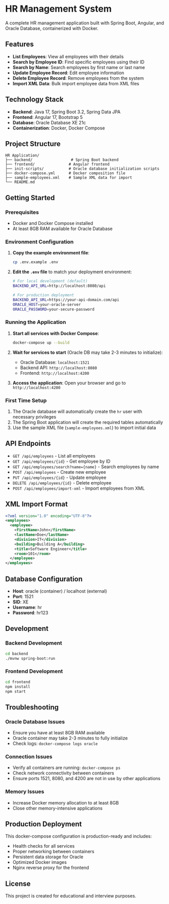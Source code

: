# HR Management System

A complete HR management application built with Spring Boot, Angular, and Oracle Database, containerized with Docker.

## Features

- **List Employees**: View all employees with their details
- **Search by Employee ID**: Find specific employees using their ID
- **Search by Name**: Search employees by first name or last name
- **Update Employee Record**: Edit employee information
- **Delete Employee Record**: Remove employees from the system
- **Import XML Data**: Bulk import employee data from XML files

## Technology Stack

- **Backend**: Java 17, Spring Boot 3.2, Spring Data JPA
- **Frontend**: Angular 17, Bootstrap 5
- **Database**: Oracle Database XE 21c
- **Containerization**: Docker, Docker Compose

## Project Structure

```
HR Application/
├── backend/                 # Spring Boot backend
├── frontend/               # Angular frontend
├── init-scripts/           # Oracle database initialization scripts
├── docker-compose.yml      # Docker composition file
├── sample-employees.xml    # Sample XML data for import
└── README.md
```

## Getting Started

### Prerequisites

- Docker and Docker Compose installed
- At least 8GB RAM available for Oracle Database

### Environment Configuration

1. **Copy the example environment file**:
   ```bash
   cp .env.example .env
   ```

2. **Edit the `.env` file** to match your deployment environment:
   ```bash
   # For local development (default)
   BACKEND_API_URL=http://localhost:8080/api
   
   # For production deployment
   BACKEND_API_URL=https://your-api-domain.com/api
   ORACLE_HOST=your-oracle-server
   ORACLE_PASSWORD=your-secure-password
   ```

### Running the Application

1. **Start all services with Docker Compose**:
   ```bash
   docker-compose up --build
   ```

2. **Wait for services to start** (Oracle DB may take 2-3 minutes to initialize):
   - Oracle Database: `localhost:1521`
   - Backend API: `http://localhost:8080`
   - Frontend: `http://localhost:4200`

3. **Access the application**:
   Open your browser and go to `http://localhost:4200`

### First Time Setup

1. The Oracle database will automatically create the `hr` user with necessary privileges
2. The Spring Boot application will create the required tables automatically
3. Use the sample XML file (`sample-employees.xml`) to import initial data

## API Endpoints

- `GET /api/employees` - List all employees
- `GET /api/employees/{id}` - Get employee by ID
- `GET /api/employees/search?name={name}` - Search employees by name
- `POST /api/employees` - Create new employee
- `PUT /api/employees/{id}` - Update employee
- `DELETE /api/employees/{id}` - Delete employee
- `POST /api/employees/import-xml` - Import employees from XML

## XML Import Format

```xml
<?xml version="1.0" encoding="UTF-8"?>
<employees>
  <employee>
    <firstName>John</firstName>
    <lastName>Doe</lastName>
    <division>IT</division>
    <building>Building A</building>
    <title>Software Engineer</title>
    <room>101</room>
  </employee>
</employees>
```

## Database Configuration

- **Host**: oracle (container) / localhost (external)
- **Port**: 1521
- **SID**: XE
- **Username**: hr
- **Password**: hr123

## Development

### Backend Development
```bash
cd backend
./mvnw spring-boot:run
```

### Frontend Development
```bash
cd frontend
npm install
npm start
```

## Troubleshooting

### Oracle Database Issues
- Ensure you have at least 8GB RAM available
- Oracle container may take 2-3 minutes to fully initialize
- Check logs: `docker-compose logs oracle`

### Connection Issues
- Verify all containers are running: `docker-compose ps`
- Check network connectivity between containers
- Ensure ports 1521, 8080, and 4200 are not in use by other applications

### Memory Issues
- Increase Docker memory allocation to at least 8GB
- Close other memory-intensive applications

## Production Deployment

This docker-compose configuration is production-ready and includes:
- Health checks for all services
- Proper networking between containers
- Persistent data storage for Oracle
- Optimized Docker images
- Nginx reverse proxy for the frontend

## License

This project is created for educational and interview purposes.